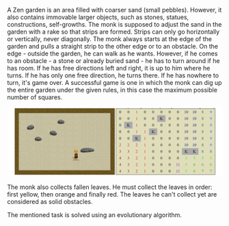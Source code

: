 A Zen garden is an area filled with coarser sand (small pebbles). However, it also contains immovable larger objects, such as stones, statues, constructions, self-growths. The monk is supposed to adjust the sand in the garden with a rake so that strips are formed. Strips can only go horizontally or vertically, never diagonally. The monk always starts at the edge of the garden and pulls a straight strip to the other edge or to an obstacle. On the edge - outside the garden, he can walk as he wants. However, if he comes to an obstacle - a stone or already buried sand - he has to turn around if he has room. If he has free directions left and right, it is up to him where he turns. If he has only one free direction, he turns there. If he has nowhere to turn, it's game over. A successful game is one in which the monk can dig up the entire garden under the given rules, in this case the maximum possible number of squares.

![](readme_pics/garden_illustration.png)

The monk also collects fallen leaves. He must collect the leaves in order: first yellow, then orange and finally red. The leaves he can't collect yet are considered as solid obstacles.

The mentioned task is solved using an evolutionary algorithm.